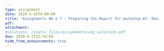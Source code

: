```yaml
---
type: assignment
date: 2020-5-26T4:00:00
title: 'Assignments #6 & 7 - Preparing the Report for workshop #2- Revising the OPR document- Preparing the initial BOD document'
pdf: 
attachment: 
#solutions: /static_files/assignments/asg_solutions.pdf
due: 2020-6-2T23:59:00
hide_from_announcments: true
---
```


